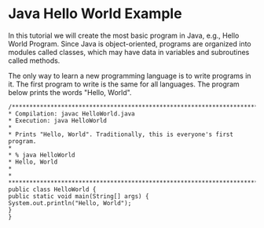 # Java Hello World Example

In this tutorial we will create the most basic program in Java, e.g., Hello World Program. Since Java is object-oriented, programs are organized into modules called classes, which may have data in variables and subroutines called methods.

The only way to learn a new programming language is to write programs in it. The first program to write is the same for all languages. The program below prints the words "Hello, World".

```
/*******************************************************************************
* Compilation: javac HelloWorld.java
* Execution: java HelloWorld
*
* Prints "Hello, World". Traditionally, this is everyone's first program.
*
* % java HelloWorld
* Hello, World
*
*
********************************************************************************
public class HelloWorld {
public static void main(String[] args) {
System.out.println("Hello, World");
}
}
```
